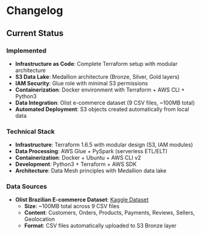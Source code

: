# Changelog

## Current Status

### Implemented
- **Infrastructure as Code**: Complete Terraform setup with modular architecture
- **S3 Data Lake**: Medallion architecture (Bronze, Silver, Gold layers)
- **IAM Security**: Glue role with minimal S3 permissions
- **Containerization**: Docker environment with Terraform + AWS CLI + Python3
- **Data Integration**: Olist e-commerce dataset (9 CSV files, ~100MB total)
- **Automated Deployment**: S3 objects created automatically from local data

### Technical Stack
- **Infrastructure**: Terraform 1.6.5 with modular design (S3, IAM modules)
- **Data Processing**: AWS Glue + PySpark (serverless ETL/ELT)
- **Containerization**: Docker + Ubuntu + AWS CLI v2
- **Development**: Python3 + Terraform + AWS SDK
- **Architecture**: Data Mesh principles with Medallion data lake

### Data Sources
- **Olist Brazilian E-commerce Dataset**: [Kaggle Dataset](https://www.kaggle.com/datasets/olistbr/brazilian-ecommerce)
  - **Size**: ~100MB total across 9 CSV files
  - **Content**: Customers, Orders, Products, Payments, Reviews, Sellers, Geolocation
  - **Format**: CSV files automatically uploaded to S3 Bronze layer

